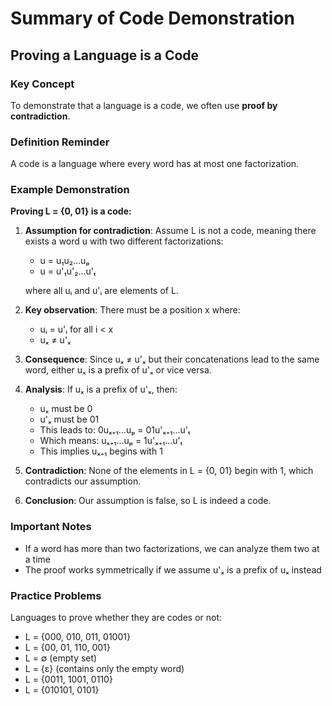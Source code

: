 # Summary of Code Demonstration

## Proving a Language is a Code

### Key Concept
To demonstrate that a language is a code, we often use **proof by contradiction**.

### Definition Reminder
A code is a language where every word has at most one factorization.

### Example Demonstration
**Proving L = {0, 01} is a code:**

1. **Assumption for contradiction**: Assume L is not a code, meaning there exists a word u with two different factorizations:
   - u = u₁u₂...uₚ
   - u = u'₁u'₂...u'ₜ
   
   where all uᵢ and u'ᵢ are elements of L.

2. **Key observation**: There must be a position x where:
   - uᵢ = u'ᵢ for all i < x
   - uₓ ≠ u'ₓ

3. **Consequence**: Since uₓ ≠ u'ₓ but their concatenations lead to the same word, either uₓ is a prefix of u'ₓ or vice versa.

4. **Analysis**: If uₓ is a prefix of u'ₓ, then:
   - uₓ must be 0
   - u'ₓ must be 01
   - This leads to: 0uₓ₊₁...uₚ = 01u'ₓ₊₁...u'ₜ
   - Which means: uₓ₊₁...uₚ = 1u'ₓ₊₁...u'ₜ
   - This implies uₓ₊₁ begins with 1

5. **Contradiction**: None of the elements in L = {0, 01} begin with 1, which contradicts our assumption.

6. **Conclusion**: Our assumption is false, so L is indeed a code.

### Important Notes
- If a word has more than two factorizations, we can analyze them two at a time
- The proof works symmetrically if we assume u'ₓ is a prefix of uₓ instead

### Practice Problems
Languages to prove whether they are codes or not:
- L = {000, 010, 011, 01001}
- L = {00, 01, 110, 001}
- L = ∅ (empty set)
- L = {ε} (contains only the empty word)
- L = {0011, 1001, 0110}
- L = {010101, 0101}